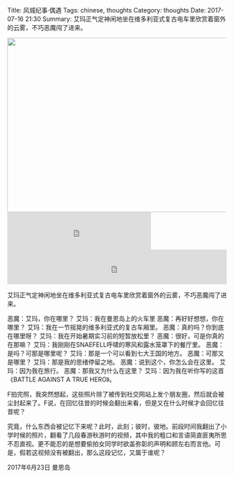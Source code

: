 Title: 风城纪事·偶遇
Tags: chinese, thoughts
Category: thoughts
Date: 2017-07-16 21:30
Summary: 艾玛正气定神闲地坐在维多利亚式复古电车里欣赏着窗外的云雾，不巧恶魔闯了进来。


<img src="{static}/wp-content/uploads/2017/07/doodles1-1024x703.jpg" alt="" width="584" height="401" class="alignnone size-large wp-image-975" />
<iframe frameborder="no" border="0" marginwidth="0" marginheight="0" width=330 height=86 src="http://music.163.com/outchain/player?type=2&id=39227637&auto=1&height=66"></iframe>
<iframe width="100%" height="80" scrolling="no" frameborder="no" src="https://w.soundcloud.com/player/?url=https%3A//api.soundcloud.com/tracks/226899942&amp;color=ff5500&amp;auto_play=false&amp;hide_related=false&amp;show_comments=true&amp;show_user=true&amp;show_reposts=false"></iframe>

艾玛正气定神闲地坐在维多利亚式复古电车里欣赏着窗外的云雾，不巧恶魔闯了进来。

恶魔：艾玛，你在哪里？
艾玛：我在曼恩岛上的火车里
恶魔：再好好想想，你在哪里？
艾玛：我在一节摇晃的维多利亚式的复古车厢里。
恶魔：真的吗？你到底在哪里呀？<!--more-->
艾玛：我在开始暑期实习前的短暂放松里？
恶魔：很好，可是你真的在那嘛？
艾玛：我刚刚在SNAEFELL呼啸的寒风和露水笼罩下的餐厅里。
恶魔：是吗？可那是哪里呢？
艾玛：那是一个可以看到七大王国的地方。
恶魔：可那又是哪里？
艾玛：那是我的思绪停留之地。
恶魔：说到这个，你怎么会在这里。
艾玛：因为我在旅行。
恶魔：那我又为什么在这里？
艾玛：因为我在听你写的这首《BATTLE AGAINST A TRUE HERO》。

F拍完照，我突然想起，这些照片除了被传到社交网站上发个朋友圈，然后就会被尘封起来了。F说，在回忆往昔的时候会翻出来看，但是又在什么时候才会回忆往昔呢？

究竟，什么东西会被记忆下来呢？此时，此刻；彼时，彼地。前段时间我翻出了小学时候的照片，翻看了几段春游秋游时的视频，其中我的粗口和言语简直匪夷所思不忍直视。更不能忍的是想要偷拍女同学时欲盖弥彰的声明和顾左右而言他。可是，假若这视频没有被翻出，那么这段记忆，又属于谁呢？

2017年6月23日
曼恩岛